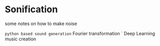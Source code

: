 # Sonification
some notes on how to make noise

` python based sound generation
` Fourier transformation
` Deep Learning music creation
